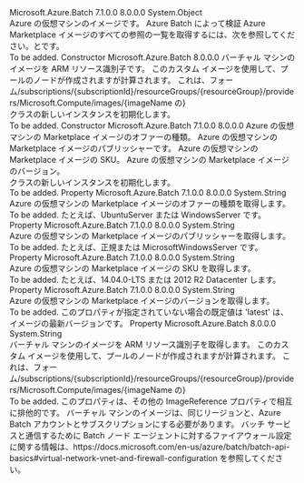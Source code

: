 <Type Name="ImageReference" FullName="Microsoft.Azure.Batch.ImageReference">
  <TypeSignature Language="C#" Value="public class ImageReference" />
  <TypeSignature Language="ILAsm" Value=".class public auto ansi beforefieldinit ImageReference extends System.Object" />
  <TypeSignature Language="DocId" Value="T:Microsoft.Azure.Batch.ImageReference" />
  <TypeSignature Language="VB.NET" Value="Public Class ImageReference" />
  <TypeSignature Language="F#" Value="type ImageReference = class&#xA;    interface ITransportObjectProvider&lt;ImageReference&gt;&#xA;    interface IPropertyMetadata&#xA;    interface IModifiable&#xA;    interface IReadOnly" />
  <AssemblyInfo>
    <AssemblyName>Microsoft.Azure.Batch</AssemblyName>
    <AssemblyVersion>7.1.0.0</AssemblyVersion>
    <AssemblyVersion>8.0.0.0</AssemblyVersion>
  </AssemblyInfo>
  <Base>
    <BaseTypeName>System.Object</BaseTypeName>
  </Base>
  <Interfaces />
  <Docs>
    <summary>
            Azure の仮想マシンのイメージです。 Azure Batch によって検証 Azure Marketplace イメージのすべての参照の一覧を取得するには、次を参照してください。<see cref="M:Microsoft.Azure.Batch.PoolOperations.ListNodeAgentSkus(Microsoft.Azure.Batch.DetailLevel,System.Collections.Generic.IEnumerable{Microsoft.Azure.Batch.BatchClientBehavior})" />と<see cref="P:Microsoft.Azure.Batch.NodeAgentSku.VerifiedImageReferences" />です。
            </summary>
    <remarks>To be added.</remarks>
  </Docs>
  <Members>
    <Member MemberName=".ctor">
      <MemberSignature Language="C#" Value="public ImageReference (string virtualMachineImageId);" />
      <MemberSignature Language="ILAsm" Value=".method public hidebysig specialname rtspecialname instance void .ctor(string virtualMachineImageId) cil managed" />
      <MemberSignature Language="DocId" Value="M:Microsoft.Azure.Batch.ImageReference.#ctor(System.String)" />
      <MemberSignature Language="VB.NET" Value="Public Sub New (virtualMachineImageId As String)" />
      <MemberSignature Language="F#" Value="new Microsoft.Azure.Batch.ImageReference : string -&gt; Microsoft.Azure.Batch.ImageReference" Usage="new Microsoft.Azure.Batch.ImageReference virtualMachineImageId" />
      <MemberType>Constructor</MemberType>
      <AssemblyInfo>
        <AssemblyName>Microsoft.Azure.Batch</AssemblyName>
        <AssemblyVersion>8.0.0.0</AssemblyVersion>
      </AssemblyInfo>
      <Parameters>
        <Parameter Name="virtualMachineImageId" Type="System.String" />
      </Parameters>
      <Docs>
        <param name="virtualMachineImageId">
            バーチャル マシンのイメージを ARM リソース識別子です。 このカスタム イメージを使用して、プールのノードが作成されますが計算されます。 これは、フォーム/subscriptions/{subscriptionId}/resourceGroups/{resourceGroup}/providers/Microsoft.Compute/images/{imageName の}
            </param>
        <summary>
            <see cref="T:Microsoft.Azure.Batch.ImageReference" /> クラスの新しいインスタンスを初期化します。
            </summary>
        <remarks>To be added.</remarks>
      </Docs>
    </Member>
    <Member MemberName=".ctor">
      <MemberSignature Language="C#" Value="public ImageReference (string offer, string publisher, string sku, string version = null);" />
      <MemberSignature Language="ILAsm" Value=".method public hidebysig specialname rtspecialname instance void .ctor(string offer, string publisher, string sku, string version) cil managed" />
      <MemberSignature Language="DocId" Value="M:Microsoft.Azure.Batch.ImageReference.#ctor(System.String,System.String,System.String,System.String)" />
      <MemberSignature Language="VB.NET" Value="Public Sub New (offer As String, publisher As String, sku As String, Optional version As String = null)" />
      <MemberSignature Language="F#" Value="new Microsoft.Azure.Batch.ImageReference : string * string * string * string -&gt; Microsoft.Azure.Batch.ImageReference" Usage="new Microsoft.Azure.Batch.ImageReference (offer, publisher, sku, version)" />
      <MemberType>Constructor</MemberType>
      <AssemblyInfo>
        <AssemblyName>Microsoft.Azure.Batch</AssemblyName>
        <AssemblyVersion>7.1.0.0</AssemblyVersion>
        <AssemblyVersion>8.0.0.0</AssemblyVersion>
      </AssemblyInfo>
      <Parameters>
        <Parameter Name="offer" Type="System.String" />
        <Parameter Name="publisher" Type="System.String" />
        <Parameter Name="sku" Type="System.String" />
        <Parameter Name="version" Type="System.String" />
      </Parameters>
      <Docs>
        <param name="offer">Azure の仮想マシンの Marketplace イメージのオファーの種類。</param>
        <param name="publisher">Azure の仮想マシンの Marketplace イメージのパブリッシャーです。</param>
        <param name="sku">Azure の仮想マシンの Marketplace イメージの SKU。</param>
        <param name="version">Azure の仮想マシンの Marketplace イメージのバージョン。</param>
        <summary>
            <see cref="T:Microsoft.Azure.Batch.ImageReference" /> クラスの新しいインスタンスを初期化します。
            </summary>
        <remarks>To be added.</remarks>
      </Docs>
    </Member>
    <Member MemberName="Offer">
      <MemberSignature Language="C#" Value="public string Offer { get; }" />
      <MemberSignature Language="ILAsm" Value=".property instance string Offer" />
      <MemberSignature Language="DocId" Value="P:Microsoft.Azure.Batch.ImageReference.Offer" />
      <MemberSignature Language="VB.NET" Value="Public ReadOnly Property Offer As String" />
      <MemberSignature Language="F#" Value="member this.Offer : string" Usage="Microsoft.Azure.Batch.ImageReference.Offer" />
      <MemberType>Property</MemberType>
      <AssemblyInfo>
        <AssemblyName>Microsoft.Azure.Batch</AssemblyName>
        <AssemblyVersion>7.1.0.0</AssemblyVersion>
        <AssemblyVersion>8.0.0.0</AssemblyVersion>
      </AssemblyInfo>
      <ReturnValue>
        <ReturnType>System.String</ReturnType>
      </ReturnValue>
      <Docs>
        <summary>
            Azure の仮想マシンの Marketplace イメージのオファーの種類を取得します。
            </summary>
        <value>To be added.</value>
        <remarks>
            たとえば、UbuntuServer または WindowsServer です。
            </remarks>
      </Docs>
    </Member>
    <Member MemberName="Publisher">
      <MemberSignature Language="C#" Value="public string Publisher { get; }" />
      <MemberSignature Language="ILAsm" Value=".property instance string Publisher" />
      <MemberSignature Language="DocId" Value="P:Microsoft.Azure.Batch.ImageReference.Publisher" />
      <MemberSignature Language="VB.NET" Value="Public ReadOnly Property Publisher As String" />
      <MemberSignature Language="F#" Value="member this.Publisher : string" Usage="Microsoft.Azure.Batch.ImageReference.Publisher" />
      <MemberType>Property</MemberType>
      <AssemblyInfo>
        <AssemblyName>Microsoft.Azure.Batch</AssemblyName>
        <AssemblyVersion>7.1.0.0</AssemblyVersion>
        <AssemblyVersion>8.0.0.0</AssemblyVersion>
      </AssemblyInfo>
      <ReturnValue>
        <ReturnType>System.String</ReturnType>
      </ReturnValue>
      <Docs>
        <summary>
            Azure の仮想マシンの Marketplace イメージのパブリッシャーを取得します。
            </summary>
        <value>To be added.</value>
        <remarks>
            たとえば、正規または MicrosoftWindowsServer です。
            </remarks>
      </Docs>
    </Member>
    <Member MemberName="Sku">
      <MemberSignature Language="C#" Value="public string Sku { get; }" />
      <MemberSignature Language="ILAsm" Value=".property instance string Sku" />
      <MemberSignature Language="DocId" Value="P:Microsoft.Azure.Batch.ImageReference.Sku" />
      <MemberSignature Language="VB.NET" Value="Public ReadOnly Property Sku As String" />
      <MemberSignature Language="F#" Value="member this.Sku : string" Usage="Microsoft.Azure.Batch.ImageReference.Sku" />
      <MemberType>Property</MemberType>
      <AssemblyInfo>
        <AssemblyName>Microsoft.Azure.Batch</AssemblyName>
        <AssemblyVersion>7.1.0.0</AssemblyVersion>
        <AssemblyVersion>8.0.0.0</AssemblyVersion>
      </AssemblyInfo>
      <ReturnValue>
        <ReturnType>System.String</ReturnType>
      </ReturnValue>
      <Docs>
        <summary>
            Azure の仮想マシンの Marketplace イメージの SKU を取得します。
            </summary>
        <value>To be added.</value>
        <remarks>
            たとえば、14.04.0-LTS または 2012 R2 Datacenter します。
            </remarks>
      </Docs>
    </Member>
    <Member MemberName="Version">
      <MemberSignature Language="C#" Value="public string Version { get; }" />
      <MemberSignature Language="ILAsm" Value=".property instance string Version" />
      <MemberSignature Language="DocId" Value="P:Microsoft.Azure.Batch.ImageReference.Version" />
      <MemberSignature Language="VB.NET" Value="Public ReadOnly Property Version As String" />
      <MemberSignature Language="F#" Value="member this.Version : string" Usage="Microsoft.Azure.Batch.ImageReference.Version" />
      <MemberType>Property</MemberType>
      <AssemblyInfo>
        <AssemblyName>Microsoft.Azure.Batch</AssemblyName>
        <AssemblyVersion>7.1.0.0</AssemblyVersion>
        <AssemblyVersion>8.0.0.0</AssemblyVersion>
      </AssemblyInfo>
      <ReturnValue>
        <ReturnType>System.String</ReturnType>
      </ReturnValue>
      <Docs>
        <summary>
            Azure の仮想マシンの Marketplace イメージのバージョンを取得します。
            </summary>
        <value>To be added.</value>
        <remarks>
            このプロパティが指定されていない場合の既定値は 'latest' は、イメージの最新バージョンです。
            </remarks>
      </Docs>
    </Member>
    <Member MemberName="VirtualMachineImageId">
      <MemberSignature Language="C#" Value="public string VirtualMachineImageId { get; }" />
      <MemberSignature Language="ILAsm" Value=".property instance string VirtualMachineImageId" />
      <MemberSignature Language="DocId" Value="P:Microsoft.Azure.Batch.ImageReference.VirtualMachineImageId" />
      <MemberSignature Language="VB.NET" Value="Public ReadOnly Property VirtualMachineImageId As String" />
      <MemberSignature Language="F#" Value="member this.VirtualMachineImageId : string" Usage="Microsoft.Azure.Batch.ImageReference.VirtualMachineImageId" />
      <MemberType>Property</MemberType>
      <AssemblyInfo>
        <AssemblyName>Microsoft.Azure.Batch</AssemblyName>
        <AssemblyVersion>8.0.0.0</AssemblyVersion>
      </AssemblyInfo>
      <ReturnValue>
        <ReturnType>System.String</ReturnType>
      </ReturnValue>
      <Docs>
        <summary>
            バーチャル マシンのイメージを ARM リソース識別子を取得します。 このカスタム イメージを使用して、プールのノードが作成されますが計算されます。 これは、フォーム/subscriptions/{subscriptionId}/resourceGroups/{resourceGroup}/providers/Microsoft.Compute/images/{imageName の}
            </summary>
        <value>To be added.</value>
        <remarks>
            このプロパティは、その他の ImageReference プロパティで相互に排他的です。 バーチャル マシンのイメージは、同じリージョンと、Azure Batch アカウントとサブスクリプションにする必要があります。 バッチ サービスと通信するために Batch ノード エージェントに対するファイアウォール設定に関する情報は、https://docs.microsoft.com/en-us/azure/batch/batch-api-basics#virtual-network-vnet-and-firewall-configuration を参照してください。
            </remarks>
      </Docs>
    </Member>
  </Members>
</Type>